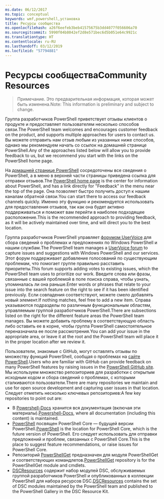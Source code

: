 ```yaml
---
ms.date: 06/12/2017
ms.topic: conceptual
keywords: wmf,powershell,установка
title: Ресурсы сообщества
ms.openlocfilehash: a26f6eefeb3beb41575675b3dd4077f056606a70
ms.sourcegitcommit: 5990f04b8042ef2d8e571bec6d5b051e64c9921c
ms.translationtype: HT
ms.contentlocale: ru-RU
ms.lasthandoff: 03/12/2019
ms.locfileid: "57794881"
---
```

# <a name="community-resources"></a><span data-ttu-id="8b411-103">Ресурсы сообщества</span><span class="sxs-lookup"><span data-stu-id="8b411-103">Community Resources</span></span>
> <span data-ttu-id="8b411-104">Примечание. Это предварительная информация, которая может быть изменена.</span><span class="sxs-lookup"><span data-stu-id="8b411-104">Note: This information is preliminary and subject to change.</span></span>

<span data-ttu-id="8b411-105">Группа разработчиков PowerShell приветствует отзывы клиентов о продукте и предоставляет пользователям несколько способов связи.</span><span class="sxs-lookup"><span data-stu-id="8b411-105">The PowerShell team welcomes and encourages customer feedback on the product, and supports multiple approaches for users to contact us.</span></span>
<span data-ttu-id="8b411-106">Вы можете отправить нам отзыв любым из указанных ниже способов, однако мы рекомендуем начать со ссылок на домашней странице PowerShell.</span><span class="sxs-lookup"><span data-stu-id="8b411-106">Any of the approaches listed below will allow you to provide feedback to us, but we recommend you start with the links on the PowerShell home page.</span></span>

<span data-ttu-id="8b411-107">На [домашней странице PowerShell](https://microsoft.com/powershell) сосредоточены все сведения о PowerShell, а в меню в верхней части страницы приведена ссылка для отправки отзывов.</span><span class="sxs-lookup"><span data-stu-id="8b411-107">The [PowerShell home page](https://microsoft.com/powershell) is the center for information about PowerShell, and has a link directly for "Feedback" in the menu near the top of the page.</span></span>
<span data-ttu-id="8b411-108">Она позволяет быстро получить доступ к нашим каналам обратной связи.</span><span class="sxs-lookup"><span data-stu-id="8b411-108">You can start there to access our feedback channels quickly.</span></span>
<span data-ttu-id="8b411-109">Именно эту функцию и рекомендуется использовать для предоставления отзывов, так как она будет активно поддерживаться и поможет вам перейти в наиболее подходящее расположение.</span><span class="sxs-lookup"><span data-stu-id="8b411-109">This is the recommended approach to providing feedback, as it will be actively maintained over time, and will direct you to the best location.</span></span>

<span data-ttu-id="8b411-110">Группа разработчиков PowerShell управляет [форумом UserVoice](https://windowsserver.uservoice.com/forums/301869-powershell/) для сбора сведений о проблемах и предложениях по Windows PowerShell и нашим службам.</span><span class="sxs-lookup"><span data-stu-id="8b411-110">The PowerShell team manages a [UserVoice forum](https://windowsserver.uservoice.com/forums/301869-powershell/) to capture issues and suggestions with Windows PowerShell and our services.</span></span>
<span data-ttu-id="8b411-111">Этот форум поддерживает добавление голосований по существующим проблемам, что помогает группе правильно расставить приоритеты.</span><span class="sxs-lookup"><span data-stu-id="8b411-111">This forum supports adding votes to existing issues, which the PowerShell team uses to prioritize our work.</span></span>
<span data-ttu-id="8b411-112">Введите слова или фразы, связанные с вашей проблемой в поле поиска справа, чтобы узнать, упоминалась ли она раньше.</span><span class="sxs-lookup"><span data-stu-id="8b411-112">Enter words or phrases that relate to your issue into the search feature on the right to see if it has been identified previously.</span></span>
<span data-ttu-id="8b411-113">Если совпадения соответствуют, можете смело добавлять новый элемент.</span><span class="sxs-lookup"><span data-stu-id="8b411-113">If nothing matches, feel free to add a new item.</span></span>
<span data-ttu-id="8b411-114">Справа указываются подразделы по различным функциональным областям, управляемым группой разработчиков PowerShell.</span><span class="sxs-lookup"><span data-stu-id="8b411-114">There are subsections listed on the right for the different feature areas the PowerShell team manages.</span></span>
<span data-ttu-id="8b411-115">Вы можете добавить проблему в соответствующую область либо оставить ее в корне, чтобы группа PowerShell самостоятельное переназначила ее после рассмотрения.</span><span class="sxs-lookup"><span data-stu-id="8b411-115">You can add your issue in the appropriate area, or leave it at the root and the PowerShell team will place it in the proper location after we review it.</span></span>

<span data-ttu-id="8b411-116">Пользователи, знакомые с GitHub, могут оставлять отзывы по множеству функций PowerShell, сообщая о проблемах на [сайте PowerShell](https://github.com/powershell).</span><span class="sxs-lookup"><span data-stu-id="8b411-116">Users who are familiar with GitHub can provide feedback on many PowerShell features by raising issues in the [PowerShell GitHub site](https://github.com/powershell).</span></span>
<span data-ttu-id="8b411-117">Мы используем множество репозиториев для разработки с открытым исходным кодом и сбора сведений о проблемах, с которыми сталкиваются пользователи.</span><span class="sxs-lookup"><span data-stu-id="8b411-117">There are many repositories we maintain and use for open source development and capturing user issues in that location.</span></span>
<span data-ttu-id="8b411-118">Следует отметить несколько ключевых репозиториев:</span><span class="sxs-lookup"><span data-stu-id="8b411-118">A few key repositories to point out are:</span></span>

* <span data-ttu-id="8b411-119">В [Powershell-Docs](https://github.com/PowerShell/powershell-docs) хранится вся документация (включая эти материалы).</span><span class="sxs-lookup"><span data-stu-id="8b411-119">[Powershell-Docs](https://github.com/PowerShell/powershell-docs), where all documentation (including this content) is maintained.</span></span>
* <span data-ttu-id="8b411-120">[PowerShell](https://github.com/PowerShell/powershell) посвящен PowerShell Core — будущей версии PowerShell.</span><span class="sxs-lookup"><span data-stu-id="8b411-120">[PowerShell](https://github.com/PowerShell/powershell) is the location for PowerShell Core, which is the future version of PowerShell.</span></span>
<span data-ttu-id="8b411-121">Его следует использовать для отправки предложений и проблем, связанных с PowerShell Core.</span><span class="sxs-lookup"><span data-stu-id="8b411-121">This is the place to suggest feature recommendations, or raise issues for PowerShell Core.</span></span>
* <span data-ttu-id="8b411-122">Репозиторий [PowerShellGet](https://github.com/PowerShell/powershellget) предназначен для модуля PowerShellGet и соответствующих командлетов.</span><span class="sxs-lookup"><span data-stu-id="8b411-122">[PowerShellGet](https://github.com/PowerShell/powershellget) repository is for the PowerShellGet module and cmdlets.</span></span>
* <span data-ttu-id="8b411-123">[DSCResources](https://github.com/PowerShell/DscResources) содержит набор модулей DSC, обслуживаемых группой разработчиков PowerShell и опубликованных в коллекции PowerShell для набора ресурсов DSC.</span><span class="sxs-lookup"><span data-stu-id="8b411-123">[DSCResources](https://github.com/PowerShell/DscResources) contains the set of DSC modules maintained by the PowerShell team and published to the PowerShell Gallery in the DSC Resource Kit.</span></span>
